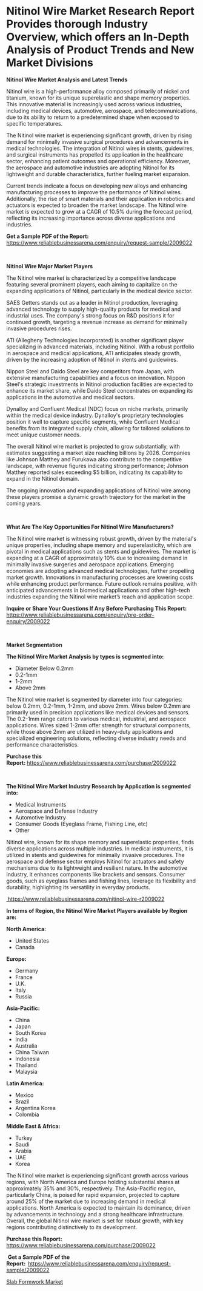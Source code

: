 <p><h1>Nitinol Wire Market Research Report Provides thorough Industry Overview, which offers an In-Depth Analysis of Product Trends and New Market Divisions</h1></p><p><strong>Nitinol Wire Market Analysis and Latest Trends</strong></p>
<p><p>Nitinol wire is a high-performance alloy composed primarily of nickel and titanium, known for its unique superelastic and shape memory properties. This innovative material is increasingly used across various industries, including medical devices, automotive, aerospace, and telecommunications, due to its ability to return to a predetermined shape when exposed to specific temperatures. </p><p>The Nitinol wire market is experiencing significant growth, driven by rising demand for minimally invasive surgical procedures and advancements in medical technologies. The integration of Nitinol wires in stents, guidewires, and surgical instruments has propelled its application in the healthcare sector, enhancing patient outcomes and operational efficiency. Moreover, the aerospace and automotive industries are adopting Nitinol for its lightweight and durable characteristics, further fueling market expansion.</p><p>Current trends indicate a focus on developing new alloys and enhancing manufacturing processes to improve the performance of Nitinol wires. Additionally, the rise of smart materials and their application in robotics and actuators is expected to broaden the market landscape. The Nitinol wire market is expected to grow at a CAGR of 10.5% during the forecast period, reflecting its increasing importance across diverse applications and industries.</p></p>
<p><strong>Get a Sample PDF of the Report:&nbsp;</strong> <a href="https://www.reliablebusinessarena.com/enquiry/request-sample/2009022?utm_campaign=2527&utm_medium=2&utm_source=Github&utm_content=ia&utm_term=01042025&utm_id=nitinol-wire">https://www.reliablebusinessarena.com/enquiry/request-sample/2009022</a></p>
<p>&nbsp;</p>
<p><strong>Nitinol Wire Major Market Players</strong></p>
<p><p>The Nitinol wire market is characterized by a competitive landscape featuring several prominent players, each aiming to capitalize on the expanding applications of Nitinol, particularly in the medical device sector. </p><p>SAES Getters stands out as a leader in Nitinol production, leveraging advanced technology to supply high-quality products for medical and industrial uses. The company's strong focus on R&D positions it for continued growth, targeting a revenue increase as demand for minimally invasive procedures rises.</p><p>ATI (Allegheny Technologies Incorporated) is another significant player specializing in advanced materials, including Nitinol. With a robust portfolio in aerospace and medical applications, ATI anticipates steady growth, driven by the increasing adoption of Nitinol in stents and guidewires.</p><p>Nippon Steel and Daido Steel are key competitors from Japan, with extensive manufacturing capabilities and a focus on innovation. Nippon Steel's strategic investments in Nitinol production facilities are expected to enhance its market share, while Daido Steel concentrates on expanding its applications in the automotive and medical sectors.</p><p>Dynalloy and Confluent Medical (NDC) focus on niche markets, primarily within the medical device industry. Dynalloy's proprietary technologies position it well to capture specific segments, while Confluent Medical benefits from its integrated supply chain, allowing for tailored solutions to meet unique customer needs.</p><p>The overall Nitinol wire market is projected to grow substantially, with estimates suggesting a market size reaching billions by 2026. Companies like Johnson Matthey and Furukawa also contribute to the competitive landscape, with revenue figures indicating strong performance; Johnson Matthey reported sales exceeding $5 billion, indicating its capability to expand in the Nitinol domain.</p><p>The ongoing innovation and expanding applications of Nitinol wire among these players promise a dynamic growth trajectory for the market in the coming years.</p></p>
<p>&nbsp;</p>
<p><strong>What Are The Key Opportunities For Nitinol Wire Manufacturers?</strong></p>
<p><p>The Nitinol wire market is witnessing robust growth, driven by the material's unique properties, including shape memory and superelasticity, which are pivotal in medical applications such as stents and guidewires. The market is expanding at a CAGR of approximately 10% due to increasing demand in minimally invasive surgeries and aerospace applications. Emerging economies are adopting advanced medical technologies, further propelling market growth. Innovations in manufacturing processes are lowering costs while enhancing product performance. Future outlook remains positive, with anticipated advancements in biomedical applications and other high-tech industries expanding the Nitinol wire market’s reach and application scope.</p></p>
<p><strong>Inquire or Share Your Questions If Any Before Purchasing This Report:</strong> <a href="https://www.reliablebusinessarena.com/enquiry/pre-order-enquiry/2009022?utm_campaign=2527&utm_medium=2&utm_source=Github&utm_content=ia&utm_term=01042025&utm_id=nitinol-wire">https://www.reliablebusinessarena.com/enquiry/pre-order-enquiry/2009022</a></p>
<p>&nbsp;</p>
<p><strong>Market Segmentation</strong></p>
<p><strong>The Nitinol Wire Market Analysis by types is segmented into:</strong></p>
<p><ul><li>Diameter Below 0.2mm</li><li>0.2-1mm</li><li>1-2mm</li><li>Above 2mm</li></ul></p>
<p><p>The Nitinol wire market is segmented by diameter into four categories: below 0.2mm, 0.2-1mm, 1-2mm, and above 2mm. Wires below 0.2mm are primarily used in precision applications like medical devices and sensors. The 0.2-1mm range caters to various medical, industrial, and aerospace applications. Wires sized 1-2mm offer strength for structural components, while those above 2mm are utilized in heavy-duty applications and specialized engineering solutions, reflecting diverse industry needs and performance characteristics.</p></p>
<p><strong>Purchase this Report:&nbsp;</strong><a href="https://www.reliablebusinessarena.com/purchase/2009022?utm_campaign=2527&utm_medium=2&utm_source=Github&utm_content=ia&utm_term=01042025&utm_id=nitinol-wire">https://www.reliablebusinessarena.com/purchase/2009022</a></p>
<p>&nbsp;</p>
<p><strong>The Nitinol Wire Market Industry Research by Application is segmented into:</strong></p>
<p><ul><li>Medical Instruments</li><li>Aerospace and Defense Industry</li><li>Automotive Industry</li><li>Consumer Goods (Eyeglass Frame, Fishing Line, etc)</li><li>Other</li></ul></p>
<p><p>Nitinol wire, known for its shape memory and superelastic properties, finds diverse applications across multiple industries. In medical instruments, it is utilized in stents and guidewires for minimally invasive procedures. The aerospace and defense sector employs Nitinol for actuators and safety mechanisms due to its lightweight and resilient nature. In the automotive industry, it enhances components like brackets and sensors. Consumer goods, such as eyeglass frames and fishing lines, leverage its flexibility and durability, highlighting its versatility in everyday products.</p></p>
<p><a href="https://www.reliablebusinessarena.com/nitinol-wire-r2009022?utm_campaign=2527&utm_medium=2&utm_source=Github&utm_content=ia&utm_term=01042025&utm_id=nitinol-wire">&nbsp;https://www.reliablebusinessarena.com/nitinol-wire-r2009022</a></p>
<p><strong>In terms of Region, the Nitinol Wire Market Players available by Region are:</strong></p>
<p>
    <p> <strong> North America: </strong>
        <ul>
            <li>United States</li>
            <li>Canada</li>
        </ul>
        </p> 
    <p> <strong> Europe: </strong>
        <ul>
            <li>Germany</li>
            <li>France</li>
            <li>U.K.</li>
            <li>Italy</li>
            <li>Russia</li>
        </ul>
        </p> 
    <p> <strong> Asia-Pacific: </strong>
        <ul>
            <li>China</li>
            <li>Japan</li>
            <li>South Korea</li>
            <li>India</li>
            <li>Australia</li>
            <li>China Taiwan</li>
            <li>Indonesia</li>
            <li>Thailand</li>
            <li>Malaysia</li>
        </ul>
        </p> 
    <p> <strong> Latin America: </strong>
        <ul>
            <li>Mexico</li>
            <li>Brazil</li>
            <li>Argentina Korea</li>
            <li>Colombia</li>
        </ul>
        </p> 
    <p> <strong> Middle East & Africa: </strong>
        <ul>
            <li>Turkey</li>
            <li>Saudi</li>
            <li>Arabia</li>
            <li>UAE</li>
            <li>Korea</li>
        </ul>
    </p>
    </p>
<p><p>The Nitinol wire market is experiencing significant growth across various regions, with North America and Europe holding substantial shares at approximately 35% and 30%, respectively. The Asia-Pacific region, particularly China, is poised for rapid expansion, projected to capture around 25% of the market due to increasing demand in medical applications. North America is expected to maintain its dominance, driven by advancements in technology and a strong healthcare infrastructure. Overall, the global Nitinol wire market is set for robust growth, with key regions contributing distinctively to its development.</p></p>
<p><strong>Purchase this Report: </strong><a href="https://www.reliablebusinessarena.com/purchase/2009022?utm_campaign=2527&utm_medium=2&utm_source=Github&utm_content=ia&utm_term=01042025&utm_id=nitinol-wire">https://www.reliablebusinessarena.com/purchase/2009022</a></p>
<p>&nbsp;<strong>Get a Sample PDF of the Report:&nbsp;&nbsp;</strong><a href="https://www.reliablebusinessarena.com/enquiry/request-sample/2009022?utm_campaign=2527&utm_medium=2&utm_source=Github&utm_content=ia&utm_term=01042025&utm_id=nitinol-wire">https://www.reliablebusinessarena.com/enquiry/request-sample/2009022</a></p>
<p><strong></strong></p>
<p><p><a href="https://github.com/pelahotayabe/Market-Research-Report-List-1/blob/main/slab-formwork-market.md?utm_campaign=2527&utm_medium=2&utm_source=Github&utm_content=ia&utm_term=01042025&utm_id=nitinol-wire">Slab Formwork Market</a></p></p>